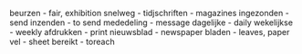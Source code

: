 beurzen - fair, exhibition 
snelweg - 
tidjschriften - magazines
ingezonden - send
inzenden - to send
mededeling - message
dagelijke - daily
wekelijkse - weekly
afdrukken - print
nieuwsblad - newspaper
bladen - leaves, paper
vel - sheet
bereikt - toreach